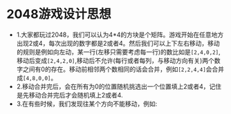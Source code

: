 # 2048游戏设计思想

* 1.大家都玩过2048，我们可以认为4\*4的方块是个矩阵。游戏开始在任意地方出现2或4，每次出现的数字都是2或者4。然后我们可以上下左右移动，移动的规则是例如向左动，某一行\(左移只需要考虑每一行\)的数比如是`[2,4,0,2]`,移动后变成`[2,4,2,0]`,移动后不允许\(每行或者每列，与移动方向有关\)两个数字之间有0的存在。移动前相邻两个数相同的话会合并，例如`[2,2,4,4]`会合并成`[4,8,0,0]`。
* 2.移动合并完后，会在所有为0的位置随机挑选出一个位置填上2或者4，记住是先移动合并完后才会随机填上2或者4.
* 3.在有些时候，我们发现往某个方向不能移动，例如:



